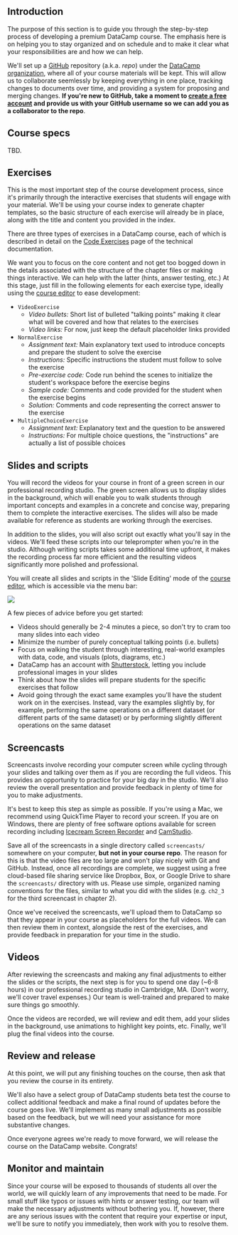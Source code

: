 ## Introduction

The purpose of this section is to guide you through the step-by-step
process of developing a premium DataCamp course. The emphasis here is on
helping you to stay organized and on schedule and to make it clear what
your responsibilities are and how we can help.

We'll set up a [GitHub](https://github.com) repository (a.k.a. *repo*)
under the [DataCamp organization](https://github.com/datacamp), where
all of your course materials will be kept. This will allow us to
collaborate seemlessly by keeping everything in one place, tracking
changes to documents over time, and providing a system for proposing and
merging changes. **If you're new to GitHub, take a moment to [create a
free account](https://github.com/) and provide us with your GitHub
username so we can add you as a collaborator to the repo**.

## Course specs

TBD.

## Exercises

This is the most important step of the course development process, since
it's primarily through the interactive exercises that students will
engage with your material. We'll be using your course index to generate
chapter templates, so the basic structure of each exercise will already
be in place, along with the title and content you provided in the index.

There are three types of exercises in a DataCamp course, each of which
is described in detail on the [Code
Exercises](https://www.datacamp.com/teach/documentation#tab_code_exercises)
page of the technical documentation.

We want you to focus on the core content and not get too bogged down in
the details associated with the structure of the chapter files or making
things interactive. We can help with the latter (hints, answer testing,
etc.) At this stage, just fill in the following elements for each
exercise type, ideally using the [course
editor](http://www.datacamp.com/teach) to ease development:

-   `VideoExercise`
    -   *Video bullets:* Short list of bulleted "talking points" making
        it clear what will be covered and how that relates to the
        exercises
    -   *Video links:* For now, just keep the default placeholder links
        provided
-   `NormalExercise`
    -   *Assignment text:* Main explanatory text used to introduce
        concepts and prepare the student to solve the exercise
    -   *Instructions:* Specific instructions the student must follow to
        solve the exercise
    -   *Pre-exercise code:* Code run behind the scenes to initialize
        the student's workspace before the exercise begins
    -   *Sample code:* Comments and code provided for the student when
        the exercise begins
    -   *Solution:* Comments and code representing the correct answer to
        the exercise
-   `MultipleChoiceExercise`
    -   *Assignment text:* Explanatory text and the question to be
        answered
    -   *Instructions:* For multiple choice questions, the
        "instructions" are actually a list of possible choices

## Slides and scripts

You will record the videos for your course in front of a green screen in
our professional recording studio. The green screen allows us to display
slides in the background, which will enable you to walk students through
important concepts and examples in a concrete and concise way, preparing
them to complete the interactive exercises. The slides will also be made
available for reference as students are working through the exercises.

In addition to the slides, you will also script out exactly what you'll
say in the videos. We'll feed these scripts into our teleprompter when
you're in the studio. Although writing scripts takes some additional
time upfront, it makes the recording process far more efficient and the
resulting videos significantly more polished and professional.

You will create all slides and scripts in the 'Slide Editing' mode of
the [course editor](http://www.datacamp.com/teach), which is accessible
via the menu bar:

![](https://s3.amazonaws.com/content-partnerships/staging/images/screenshots/slide-editing-mode.png)

A few pieces of advice before you get started:

-   Videos should generally be 2-4 minutes a piece, so don't try to cram
    too many slides into each video
-   Minimize the number of purely conceptual talking points (i.e.
    bullets)
-   Focus on walking the student through interesting, real-world
    examples with data, code, and visuals (plots, diagrams, etc.)
-   DataCamp has an account with
    [Shutterstock](https://www.shutterstock.com/home), letting you
    include professional images in your slides
-   Think about how the slides will prepare students for the specific
    exercises that follow
-   Avoid going through the exact same examples you'll have the student
    work on in the exercises. Instead, vary the examples slightly by,
    for example, performing the same operations on a different dataset
    (or different parts of the same dataset) or by performing slightly
    different operations on the same dataset

## Screencasts

Screencasts involve recording your computer screen while cycling through
your slides and talking over them as if you are recording the full
videos. This provides an opportunity to practice for your big day in the
studio. We'll also review the overall presentation and provide feedback
in plenty of time for you to make adjustments.

It's best to keep this step as simple as possible. If you're using a
Mac, we recommend using QuickTime Player to record your screen. If you
are on Windows, there are plenty of free software options available for
screen recording including [Icecream Screen
Recorder](http://icecreamapps.com/Screen-Recorder/) and
[CamStudio](http://camstudio.org/).

Save all of the screencasts in a single directory called `screencasts/`
somewhere on your computer, **but not in your course repo**. The reason
for this is that the video files are too large and won't play nicely
with Git and GitHub. Instead, once all recordings are complete, we
suggest using a free cloud-based file sharing service like Dropbox, Box,
or Google Drive to share the `screencasts/` directory with us. Please
use simple, organized naming conventions for the files, similar to what
you did with the slides (e.g. `ch2_3` for the third screencast in
chapter 2).

Once we've received the screencasts, we'll upload them to DataCamp so
that they appear in your course as placeholders for the full videos. We
can then review them in context, alongside the rest of the exercises,
and provide feedback in preparation for your time in the studio.

## Videos

After reviewing the screencasts and making any final adjustments to
either the slides or the scripts, the next step is for you to spend one
day (\~6-8 hours) in our professional recording studio in Cambridge, MA.
(Don't worry, we'll cover travel expenses.) Our team is well-trained and
prepared to make sure things go smoothly.

Once the videos are recorded, we will review and edit them, add your
slides in the background, use animations to highlight key points, etc.
Finally, we'll plug the final videos into the course.

## Review and release

At this point, we will put any finishing touches on the course, then ask
that you review the course in its entirety.

We'll also have a select group of DataCamp students beta test the course
to collect additional feedback and make a final round of updates before
the course goes live. We'll implement as many small adjustments as
possible based on the feedback, but we will need your assistance for
more substantive changes.

Once everyone agrees we're ready to move forward, we will release the
course on the DataCamp website. Congrats!

## Monitor and maintain

Since your course will be exposed to thousands of students all over the
world, we will quickly learn of any improvements that need to be made.
For small stuff like typos or issues with hints or answer testing, our
team will make the necessary adjustments without bothering you. If,
however, there are any serious issues with the content that require your
expertise or input, we'll be sure to notify you immediately, then work
with you to resolve them.
